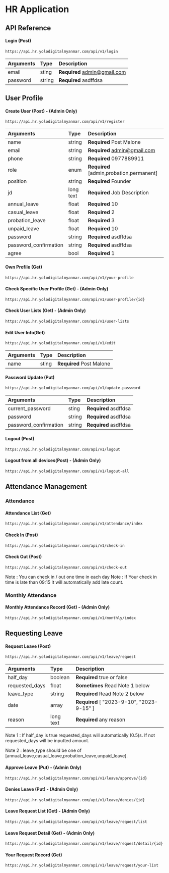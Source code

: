 # HR Application

## API Reference

#### Login (Post)

```http
https://api.hr.yolodigitalmyanmar.com/api/v1/login
```

| Arguments | Type   | Description                  |
| :-------- | :----- | :--------------------------- |
| email     | sting  | **Required** admin@gmail.com |
| password  | string | **Required** asdffdsa        |

## User Profile

#### Create User (Post) - (Admin Only)

```http
https://api.hr.yolodigitalmyanmar.com/api/v1/register
```

| Arguments             | Type      | Description                              |
| :-------------------- | :-------- | :--------------------------------------- |
| name                  | string    | **Required** Post Malone                 |
| email                 | string    | **Required** admin@gmail.com             |
| phone                 | string    | **Required** 0977889911                  |
| role                  | enum      | **Required** [admin,probation,permanent] |
| position              | string    | **Required** Founder                     |
| jd                    | long text | **Required** Job Description             |
| annual_leave          | float     | **Required** 10                          |
| casual_leave          | float     | **Required** 2                           |
| probation_leave       | float     | **Required** 3                           |
| unpaid_leave          | float     | **Required** 10                          |
| password              | string    | **Required** asdffdsa                    |
| password_confirmation | string    | **Required** asdffdsa                    |
| agree                 | bool      | **Required** 1                           |

#### Own Profile (Get)

```http
https://api.hr.yolodigitalmyanmar.com/api/v1/your-profile
```

#### Check Specific User Profile (Get) - (Admin Only)

```http
https://api.hr.yolodigitalmyanmar.com/api/v1/user-profile/{id}
```

#### Check User Lists (Get) - (Admin Only)

```http
https://api.hr.yolodigitalmyanmar.com/api/v1/user-lists
```

#### Edit User Info(Get)

```http
https://api.hr.yolodigitalmyanmar.com/api/v1/edit
```

| Arguments | Type  | Description              |
| :-------- | :---- | :----------------------- |
| name      | sting | **Required** Post Malone |

#### Password Update (Put)

```http
https://api.hr.yolodigitalmyanmar.com/api/v1/update-password
```

| Arguments             | Type   | Description           |
| :-------------------- | :----- | :-------------------- |
| current_password      | sting  | **Required** asdffdsa |
| password              | string | **Required** asdffdsa |
| password_confirmation | string | **Required** asdffdsa |

#### Logout (Post)

```http
https://api.hr.yolodigitalmyanmar.com/api/v1/logout
```

#### Logout from all devices(Post) - (Admin Only)

```http
https://api.hr.yolodigitalmyanmar.com/api/v1/logout-all
```

## Attendance Management

### Attendance

#### Attendance List (Get)

```https
https://api.hr.yolodigitalmyanmar.com/api/v1/attendance/index
```

#### Check In (Post)

```https
https://api.hr.yolodigitalmyanmar.com/api/v1/check-in
```

#### Check Out (Post)

```https
https://api.hr.yolodigitalmyanmar.com/api/v1/check-out
```

Note : You can check in / out one time in each day
Note : If Your check in time is late than 09:15 It will automatically add late count.

### Monthly Attendance

#### Monthly Attendance Record (Get) - (Admin Only)

```https
https://api.hr.yolodigitalmyanmar.com/api/v1/monthly/index
```

## Requesting Leave

#### Request Leave (Post)

```https
https://api.hr.yolodigitalmyanmar.com/api/v1/leave/request
```

| Arguments      | Type      | Description                               |
| :------------- | :-------- | :---------------------------------------- |
| half_day       | boolean   | **Required** true or false                |
| requested_days | float     | **Sometimes** Read Note 1 below           |
| leave_type     | string    | **Required** Read Note 2 below            |
| date           | array     | **Required** [ "2023-9-10", "2023-9-15" ] |
| reason         | long text | **Required** any reason                   |

Note 1 : If half_day is true requested_days will automatically (0.5)s. If not requested_days will be inputted amount.

Note 2 : leave_type should be one of [annual_leave,casual_leave,probation_leave,unpaid_leave].

#### Approve Leave (Put) - (Admin Only)

```https
https://api.hr.yolodigitalmyanmar.com/api/v1/leave/approve/{id}
```

#### Denies Leave (Put) - (Admin Only)

```https
https://api.hr.yolodigitalmyanmar.com/api/v1/leave/denies/{id}
```

#### Leave Request List (Get) - (Admin Only)

```https
https://api.hr.yolodigitalmyanmar.com/api/v1/leave/request/list
```

#### Leave Request Detail (Get) - (Admin Only)

```https
https://api.hr.yolodigitalmyanmar.com/api/v1/leave/request/detail/{id}
```

#### Your Request Record (Get)

```https
https://api.hr.yolodigitalmyanmar.com/api/v1/leave/request/your-list
```
